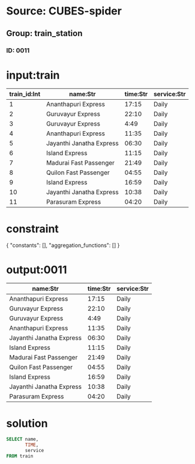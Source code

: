 # Source: CUBES-spider
## Group: train_station
### ID: 0011

# input:train

| train_id:Int | name:Str | time:Str | service:Str |
|---|---|---|---|
| 1 | Ananthapuri Express | 17:15 | Daily |
| 2 | Guruvayur Express | 22:10 | Daily |
| 3 | Guruvayur Express | 4:49 | Daily |
| 4 | Ananthapuri Express | 11:35 | Daily |
| 5 | Jayanthi Janatha Express | 06:30 | Daily |
| 6 | Island Express | 11:15 | Daily |
| 7 | Madurai Fast Passenger | 21:49 | Daily |
| 8 | Quilon Fast Passenger | 04:55 | Daily |
| 9 | Island Express | 16:59 | Daily |
| 10 | Jayanthi Janatha Express | 10:38 | Daily |
| 11 | Parasuram Express | 04:20 | Daily |

# constraint

{
  "constants": [],
  "aggregation_functions": []
}

# output:0011

| name:Str | time:Str | service:Str |
|---|---|---|
| Ananthapuri Express | 17:15 | Daily |
| Guruvayur Express | 22:10 | Daily |
| Guruvayur Express | 4:49 | Daily |
| Ananthapuri Express | 11:35 | Daily |
| Jayanthi Janatha Express | 06:30 | Daily |
| Island Express | 11:15 | Daily |
| Madurai Fast Passenger | 21:49 | Daily |
| Quilon Fast Passenger | 04:55 | Daily |
| Island Express | 16:59 | Daily |
| Jayanthi Janatha Express | 10:38 | Daily |
| Parasuram Express | 04:20 | Daily |

# solution

```sql
SELECT name,
       TIME,
       service
FROM train
```
